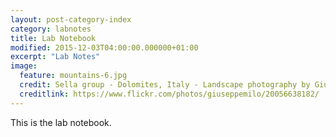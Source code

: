 ```yaml
---
layout: post-category-index
category: labnotes
title: Lab Notebook
modified: 2015-12-03T04:00:00.000000+01:00
excerpt: "Lab Notes"
image:
  feature: mountains-6.jpg
  credit: Sella group - Dolomites, Italy - Landscape photography by Giuseppe Milo (CC-BY 2.0)
  creditlink: https://www.flickr.com/photos/giuseppemilo/20056638182/
---
```


This is the lab notebook.
